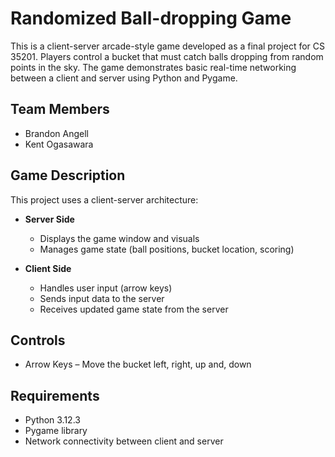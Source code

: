 # Randomized Ball-dropping Game

This is a client-server arcade-style game developed as a final project for CS 35201. 
Players control a bucket that must catch balls dropping from random points in the sky. 
The game demonstrates basic real-time networking between a client and server using Python and Pygame.

## Team Members

- Brandon Angell  
- Kent Ogasawara

## Game Description

This project uses a client-server architecture:

- **Server Side**
  - Displays the game window and visuals
  - Manages game state (ball positions, bucket location, scoring)

- **Client Side**
  - Handles user input (arrow keys)
  - Sends input data to the server
  - Receives updated game state from the server

## Controls

- Arrow Keys – Move the bucket left, right, up and, down

## Requirements

- Python 3.12.3
- Pygame library
- Network connectivity between client and server


